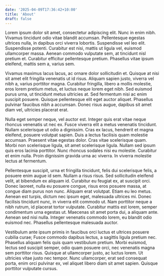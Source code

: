```yaml
---
date: '2025-04-09T17:36:42+10:00'
title: 'About'
draft: false
---
```



Lorem ipsum dolor sit amet, consectetur adipiscing elit. Nunc in enim nibh. Vivamus tincidunt odio vitae blandit accumsan. Pellentesque egestas ultrices nulla, in dapibus orci viverra lobortis. Suspendisse vel leo elit. Suspendisse potenti. Curabitur est nisi, mattis ut ligula vel, euismod ullamcorper massa. Aenean commodo vulputate sem, at tincidunt nisl pretium et. Curabitur efficitur pellentesque pretium. Phasellus vitae ipsum eleifend, mattis sem a, varius sem.

Vivamus maximus lacus lacus, ac ornare dolor sollicitudin et. Quisque at nisi sit amet elit fringilla venenatis ut id risus. Aliquam sapien justo, viverra vel nibh a, varius porttitor magna. Curabitur fringilla, libero a mollis molestie, eros lorem pretium metus, et luctus neque lorem eget nibh. Sed euismod purus urna, ut tincidunt metus ultricies at. Sed fermentum nisi ac enim suscipit posuere. Quisque pellentesque elit eget auctor aliquet. Phasellus pulvinar faucibus nibh a accumsan. Donec risus augue, dapibus sit amet diam vel, ultricies placerat erat.

Nulla eget semper neque, vel auctor est. Integer quis erat vitae neque rhoncus venenatis ut nec ex. Fusce viverra elit a metus venenatis tincidunt. Nullam scelerisque ut odio a dignissim. Cras ex lacus, hendrerit et magna eleifend, posuere volutpat sapien. Duis a lectus facilisis quam molestie accumsan. Praesent vitae egestas dolor. Cras vitae scelerisque quam. Morbi non scelerisque ligula, sit amet scelerisque ligula. Nullam sed ipsum quis eros lacinia porttitor. Nunc rhoncus sodales nisi eu molestie. Curabitur et enim nulla. Proin dignissim gravida urna ac viverra. In viverra molestie lectus at fermentum.

Pellentesque suscipit, urna et fringilla tincidunt, felis dui scelerisque felis, a posuere enim augue id sem. Nullam a risus risus. Sed sollicitudin eleifend velit, at bibendum ex aliquam id. Curabitur eu feugiat ex, at suscipit orci. Donec laoreet, nulla eu posuere congue, risus eros posuere massa, at congue diam purus non nunc. Aliquam erat volutpat. Etiam eu leo metus. Aenean est turpis, dictum nec ipsum eget, malesuada ultrices mi. Donec facilisis tincidunt nunc, in viverra elit commodo ut. Nam porttitor neque a nibh rutrum, id placerat tortor vulputate. Curabitur mattis est lorem, semper condimentum urna egestas ut. Maecenas sit amet porta dui, a aliquam ante. Aenean sed nisi nulla. Integer venenatis commodo lorem, eu blandit odio euismod nec. Phasellus pellentesque malesuada auctor.

Vestibulum ante ipsum primis in faucibus orci luctus et ultrices posuere cubilia curae; Fusce commodo dapibus lectus, a sagittis ligula pretium nec. Phasellus aliquam felis quis quam vestibulum pretium. Morbi euismod, lectus sed suscipit semper, odio quam posuere orci, nec venenatis magna sem porttitor risus. Quisque at ullamcorper justo, ac luctus lorem. Ut ultricies vitae justo nec tempor. Nunc ullamcorper, erat sed consequat porta, enim orci pulvinar ex, vel aliquet libero diam sit amet sapien. Quisque porttitor vulputate cursus.